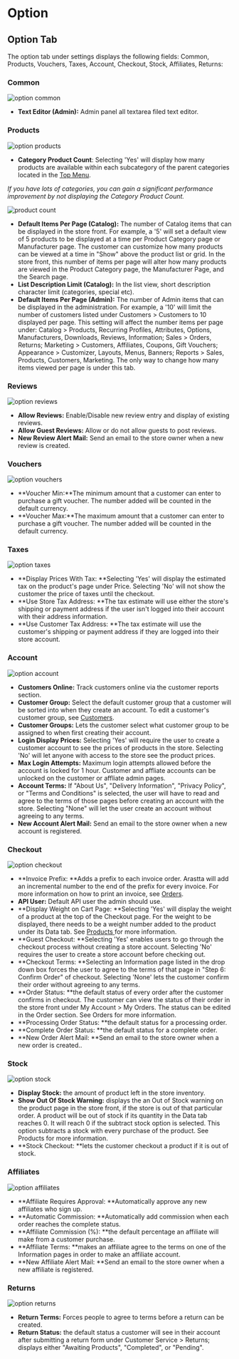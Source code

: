 Option
===============

Option Tab
----------

The option tab under settings displays the following fields: Common, Products, Vouchers, Taxes, Account, Checkout, Stock, Affiliates, Returns:

### Common

![option common](_images/settings-option-tab-common.png)

- **Text Editor (Admin):** Admin panel all textarea filed text editor.

### Products

![option products](_images/settings-option-tab-products.png)

- **Category Product Count**: Selecting 'Yes' will display how many products are available within each subcategory of the parent categories located in the [Top Menu](docs/user-manual/store-front).

<p class="uk-alert uk-alert-info"><i class="uk-icon-info-circle"> If you have lots of categories, you can gain a significant performance improvement by not displaying the Category Product Count.</i></p>

![product count](_images/settings-option-tab-category-menu.png)

- **Default Items Per Page (Catalog):** The number of Catalog items that can be displayed in the store front. For example, a '5' will set a default view of 5 products to be displayed at a time per Product Category page or Manufacturer page. The customer can customize how many products can be viewed at a time in "Show" above the product list or grid. In the store front, this number of items per page will alter how many products are viewed in the Product Category page, the Manufacturer Page, and the Search page.
- **List Description Limit (Catalog):** In the list view, short description character limit (categories, special etc).
- **Default Items Per Page (Admin):** The number of Admin items that can be displayed in the administration. For example, a '10' will limit the number of customers listed under Customers > Customers to 10 displayed per page. This setting will affect the number items per page under:
  Catalog > Products, Recurring Profiles, Attributes, Options, Manufacturers, Downloads, Reviews, Information;
  Sales > Orders, Returns;
  Marketing > Customers, Affiliates, Coupons, Gift Vouchers;
  Appearance > Customizer, Layouts, Menus, Banners;
  Reports > Sales, Products, Customers, Marketing.
  The only way to change how many items viewed per page is under this tab.

### Reviews

![option reviews](_images/settings-option-tab-reviews.png)

- **Allow Reviews:** Enable/Disable new review entry and display of existing reviews.
- **Allow Guest Reviews:** Allow or do not allow guests to post reviews.
- **New Review Alert Mail:** Send an email to the store owner when a new review is created.

### Vouchers

![option vouchers](_images/settings-option-tab-vouchers.png)

- **Voucher Min:**The minimum amount that a customer can enter to purchase a gift voucher. The number added will be counted in the default currency.
- **Voucher Max:**The maximum amount that a customer can enter to purchase a gift voucher. The number added will be counted in the default currency.

### Taxes

![option taxes](_images/settings-option-tab-taxes.png)

- **Display Prices With Tax: **Selecting 'Yes' will display the estimated tax on the product's page under Price. Selecting 'No' will not show the customer the price of taxes until the checkout.
- **Use Store Tax Address: **The tax estimate will use either the store's shipping or payment address if the user isn't logged into their account with their address information.
- **Use Customer Tax Address: **The tax estimate will use the customer's shipping or payment address if they are logged into their store account.

### Account

![option account](_images/settings-option-tab-account.png)

- **Customers Online:** Track customers online via the customer reports section.
- **Customer Group:** Select the default customer group that a customer will be sorted into when they create an account. To edit a customer's customer group, see [Customers](docs/user-manual/customers/groups).
- **Customer Groups:** Lets the customer select what customer group to be assigned to when first creating their account.
- **Login Display Prices:** Selecting 'Yes' will require the user to create a customer account to see the prices of products in the store. Selecting 'No' will let anyone with access to the store see the product prices.
- **Max Login Attempts:** Maximum login attempts allowed before the account is locked for 1 hour. Customer and affliate accounts can be unlocked on the customer or affliate admin pages.
- **Account Terms:** If "About Us", "Delivery Information", "Privacy Policy", or "Terms and Conditions" is selected, the user will have to read and agree to the terms of those pages before creating an account with the store. Selecting "None" will let the user create an account without agreeing to any terms.
- **New Account Alert Mail:** Send an email to the store owner when a new account is registered.

### Checkout

![option checkout](_images/settings-option-tab-checkout.png)

- **Invoice Prefix: **Adds a prefix to each invoice order. Arastta will add an incremental number to the end of the prefix for every invoice. For more information on how to print an invoice, see [Orders](docs/user-manual/sales/orders).
- **API User:** Default API user the admin should use.
- **Display Weight on Cart Page: **Selecting 'Yes' will display the weight of a product at the top of the Checkout page. For the weight to be displayed, there needs to be a weight number added to the product under its Data tab. See [Products ](docs/user-manual/catalog/products/data)for more information.
- **Guest Checkout: **Selecting 'Yes' enables users to go through the checkout process without creating a store account. Selecting 'No' requires the user to create a store account before checking out.
- **Checkout Terms: **Selecting an Information page listed in the drop down box forces the user to agree to the terms of that page in "Step 6: Confirm Order" of checkout. Selecting 'None' lets the customer confirm their order without agreeing to any terms.
- **Order Status: **the default status of every order after the customer confirms in checkout. The customer can view the status of their order in the store front under My Account > My Orders. The status can be edited in the Order section. See Orders for more information.
- **Processing Order Status: **the default status for a processing order.
- **Complete Order Status: **the default status for a complete order.
- **New Order Alert Mail: **Send an email to the store owner when a new order is created..

### Stock

![option stock](_images/settings-option-tab-stock.png)

- **Display Stock:** the amount of product left in the store inventory.
- **Show Out Of Stock Warning:** displays the an Out of Stock warning on the product page in the store front, if the store is out of that particular order. A product will be out of stock if its quantity in the Data tab reaches 0. It will reach 0 if the subtract stock option is selected. This option subtracts a stock with every purchase of the product. See Products for more information.
- **Stock Checkout: **lets the customer checkout a product if it is out of stock.

### Affiliates

![option affiliates](_images/settings-option-tab-affiliates.png)

- **Affiliate Requires Approval: **Automatically approve any new affiliates who sign up.
- **Automatic Commission: **Automatically add commission when each order reaches the complete status.
- **Affiliate Commission (%): **the default percentage an affiliate will make from a customer purchase.
- **Affiliate Terms: **makes an affiliate agree to the terms on one of the Information pages in order to make an affiliate account.
- **New Affiliate Alert Mail: **Send an email to the store owner when a new affiliate is registered.

### Returns

![option returns](_images/settings-option-tab-returns.png)

- **Return Terms:** Forces people to agree to terms before a return can be created.
- **Return Status:** the default status a customer will see in their account after submitting a return form under Customer Service > Returns; displays either "Awaiting Products", "Completed", or "Pending".
